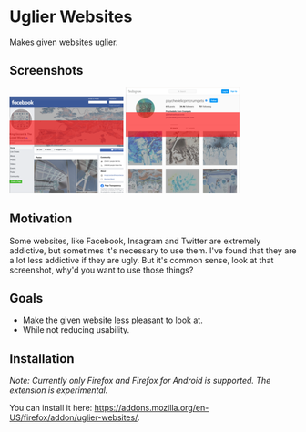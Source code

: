 # Uglier Websites
Makes given websites uglier.

## Screenshots
![Screenshot of the uglified Facebook](https://raw.githubusercontent.com/trustedtomato/uglier-websites/master/screenshots/facebook-small.png)
![Screenshot of the uglified Instagram](https://raw.githubusercontent.com/trustedtomato/uglier-websites/master/screenshots/instagram-small.png)

## Motivation
Some websites, like Facebook, Insagram and Twitter are extremely addictive, but sometimes it's necessary to use them.
I've found that they are a lot less addictive if they are ugly.
But it's common sense, look at that screenshot, why'd you want to use those things?

## Goals
- Make the given website less pleasant to look at.
- While not reducing usability.

## Installation
*Note: Currently only Firefox and Firefox for Android is supported.
The extension is experimental.*

You can install it here: https://addons.mozilla.org/en-US/firefox/addon/uglier-websites/.